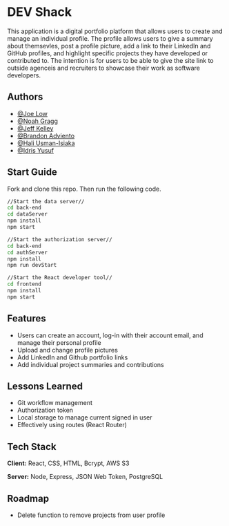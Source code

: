 # DEV Shack
This application is a digital portfolio platform that allows users to create and manage an individual profile. The profile allows users to
give a summary about themsevles, post a profile picture, add a link to their LinkedIn and GitHub profiles, and highlight specific projects
they have developed or contributed to. The intention is for users to be able to give the site link to outside agenceis and recruiters
to showcase their work as software developers.
## Authors

- [@Joe Low](https://github.com/Lowjoejoe)
- [@Noah Gragg](https://github.com/noahgragg/fe-capstone)
- [@Jeff Kelley](https://github.com/Jpkelley6)
- [@Brandon Adviento](https://github.com/Bwade808)
- [@Hali Usman-Isiaka](https://github.com/HAliUsm)
- [@Idris Yusuf](https://github.com/daleyusuf23)


## Start Guide 

Fork and clone this repo. Then run the following code. 

``` bash 
//Start the data server//
cd back-end
cd dataServer
npm install 
npm start

//Start the authorization server//
cd back-end
cd authServer
npm install
npm run devStart

//Start the React developer tool//
cd frontend
npm install
npm start
```
    
## Features
- Users can create an account, log-in with their account email, and manage their personal profile
- Upload and change profile pictures
- Add LinkedIn and Github portfolio links
- Add individual project summaries and contributions
## Lessons Learned
- Git workflow management
- Authorization token
- Local storage to manage current signed in user
- Effectively using routes (React Router)


## Tech Stack

**Client:** React, CSS, HTML, Bcrypt, AWS S3

**Server:** Node, Express, JSON Web Token, PostgreSQL


## Roadmap

- Delete function to remove projects from user profile
